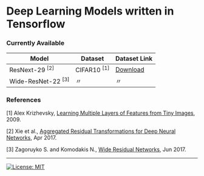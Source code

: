 # Deep Learning Models written in Tensorflow

### Currently Available
Model | Dataset | Dataset Link
--- | --- | ---
ResNext-29 <sup>[2]</sup> | CIFAR10 <sup>[1]</sup> | [Download](http://www.cs.toronto.edu/~kriz/cifar.html)
Wide-ResNet-22 <sup>[3]</sup> | 〃 | 〃

### References
[1]  Alex Krizhevsky, [Learning Multiple Layers of Features from Tiny Images](http://www.cs.toronto.edu/~kriz/learning-features-2009-TR.pdf), 2009.

[2]  Xie et al., [Aggregated Residual Transformations for Deep Neural Networks](https://arxiv.org/abs/1611.05431), Apr 2017.

[3]  Zagoruyko S. and Komodakis N., [Wide Residual Networks](https://arxiv.org/abs/1605.07146), Jun 2017.

---
[![License: MIT](https://img.shields.io/badge/License-MIT-yellow.svg)](https://opensource.org/licenses/MIT)
